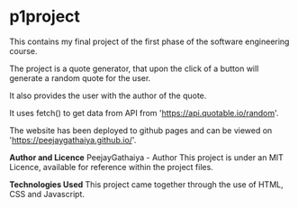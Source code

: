 # p1project
This contains my final project of the first phase of the software engineering course.

The project is a quote generator, that upon the click of a button will generate a random quote for the user.

It also provides the user with the author of the quote.

It uses fetch() to get data from API from 'https://api.quotable.io/random'.

The website has been deployed to github pages and can be viewed on 'https://peejaygathaiya.github.io/'.

**Author and Licence**
PeejayGathaiya - Author
This project is under an MIT Licence, available for reference within the project files.

**Technologies Used**
This project came together through the use of HTML, CSS and Javascript.

